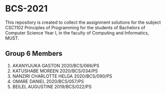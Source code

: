 # BCS-2021
This repository is created to collect the assignment solutions for the subject CSC1102 Principles of Programming for the students of Bachelors of Computer Science Year I, in the faculty of Computing and Informatics, MUST.
## Group 6 Members

1. AKANYIJUKA GASTON 2020/BCS/066/PS
2. KATUSHABE MOREEN 2020/BCS/034/PS
3. NANZIRI CHARLOTTE HELGA 2020/BCS/090/PS
4. OMARE DANIEL 2020/BCS/057/PS
5. BEILEL AUGUSTINE  2019/BCS/022/PS